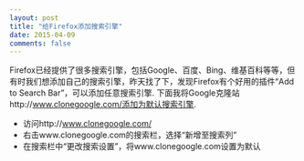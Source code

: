 ```yaml
---
layout: post
title: "给Firefox添加搜索引擎"
date: 2015-04-09
comments: false
---
```

Firefox已经提供了很多搜索引擎，包括Google、百度、Bing、维基百科等等，但有时我们想添加自己的搜索引擎，昨天找了下，发现Firefox有个好用的插件“Add to Search Bar”，可以添加任意搜索引擎. 下面我将Google克隆站http://www.clonegoogle.com/添加为默认搜索引擎.

* 访问http://www.clonegoogle.com/
* 右击www.clonegoogle.com的搜索栏，选择“新增至搜索列”
* 在搜索栏中“更改搜索设置”，将www.clonegoogle.com设置为默认